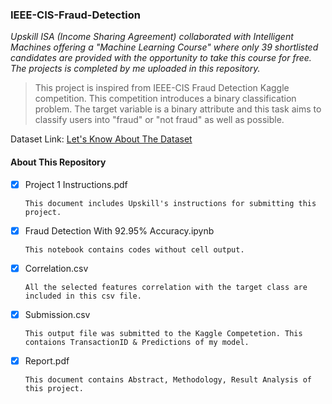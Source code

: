 ### IEEE-CIS-Fraud-Detection

*Upskill ISA (Income Sharing Agreement) collaborated with Intelligent Machines offering a "Machine Learning Course" where only 39 shortlisted candidates are provided with the opportunity to take this course for free. The projects is completed by me uploaded in this repository.*

> This project is inspired from IEEE-CIS Fraud Detection Kaggle competition. This competition introduces a binary classification problem. The target variable is a binary attribute and this task aims to classify users into "fraud" or "not fraud" as well as possible.

Dataset Link: [Let's Know About The Dataset](https://www.kaggle.com/c/ieee-fraud-detection/data)

#### About This Repository

- [x] Project 1 Instructions.pdf
      
      This document includes Upskill's instructions for submitting this project.

- [x] Fraud Detection With 92.95% Accuracy.ipynb
      
      This notebook contains codes without cell output.
      
- [x] Correlation.csv

      All the selected features correlation with the target class are included in this csv file.
      
- [x] Submission.csv

      This output file was submitted to the Kaggle Competetion. This contaions TransactionID & Predictions of my model.
      
- [x] Report.pdf
      
      This document contains Abstract, Methodology, Result Analysis of this project.
      
